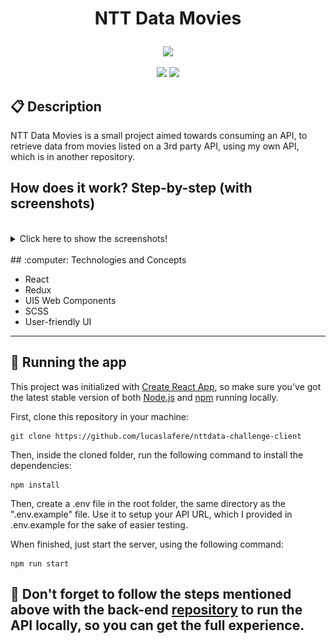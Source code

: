 # <p align = "center"> NTT Data Movies </p>

<p align="center">
   <img src="https://user-images.githubusercontent.com/72531277/178094665-f46c6a55-c821-42a0-bb9c-d5dd5f2d69fa.png"/>
</p>

<p align = "center">
   <img src="https://img.shields.io/badge/author-lucaslafere-4dae71?style=flat-square" />
   <img src="https://img.shields.io/github/languages/count/lucaslafere/nttdata-challenge-client?color=4dae71&style=flat-square" />
</p>

## :clipboard: Description

NTT Data Movies is a small project aimed towards consuming an API, to retrieve data from movies listed on a 3rd party API, using my own API, which is in another repository.

## How does it work? Step-by-step (with screenshots)

<br>
<details>
  <summary>Click here to show the screenshots!</summary>

### This is the default view you get when opening the app:

<br>

## ![default view](/public/default-view.jpeg)

<br>

### After that, simply search a movie in the input field provided, an click the Search button, which will get you some info:

<br>

![desktop search](/public/desktop-search.jpeg)

### You can also use it on mobile, which looks like this:

![mobile search](/public/mobile-search.jpeg)
![mobile body](/public//mobile-search-2.jpeg)

</details>

<br>
## :computer: Technologies and Concepts

- React
- Redux
- UI5 Web Components
- SCSS
- User-friendly UI

---

## 🏁 Running the app

This project was initialized with [Create React App](https://github.com/facebook/create-react-app), so make sure you've got the latest stable version of both [Node.js](https://nodejs.org/en/download/) and [npm](https://www.npmjs.com/) running locally.

First, clone this repository in your machine:

```
git clone https://github.com/lucaslafere/nttdata-challenge-client
```

Then, inside the cloned folder, run the following command to install the dependencies:

```
npm install
```

Then, create a .env file in the root folder, the same directory as the ".env.example" file. Use it to setup your API URL, which I provided in .env.example for the sake of easier testing.

When finished, just start the server, using the following command:

```
npm run start
```

## :stop_sign: Don't forget to follow the steps mentioned above with the back-end [repository](https://github.com/lucaslafere/nttdata-challenge-server) to run the API locally, so you can get the full experience.

